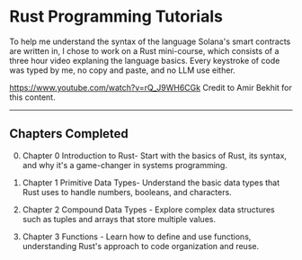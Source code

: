 # Rust Programming Tutorials 

To help me understand the syntax of the language Solana's smart contracts are written in, I chose to work on a Rust mini-course, which consists of a three hour video explaning the language basics. Every keystroke of code was typed by me, no copy and paste, and no LLM use either.  

https://www.youtube.com/watch?v=rQ_J9WH6CGk
Credit to Amir Bekhit for this content.

---------
## Chapters Completed

0. Chapter 0 Introduction to Rust- Start with the basics of Rust, its syntax, and why it's a game-changer in systems programming.

1. Chapter 1 Primitive Data Types- Understand the basic data types that Rust uses to handle numbers, booleans, and characters.

2. Chapter 2 Compound Data Types - Explore complex data structures such as tuples and arrays that store multiple values.

3. Chapter 3 Functions - Learn how to define and use functions, understanding Rust's approach to code organization and reuse.